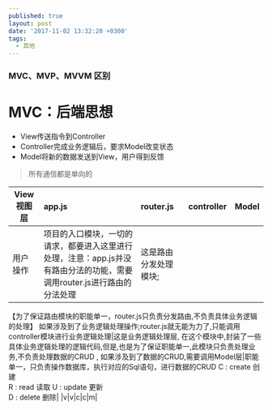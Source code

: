 ```yaml
---
published: true
layout: post
date: '2017-11-02 13:32:20 +0300'
tags:
  - 其他
---
```

### MVC、MVP、MVVM 区别

# MVC：后端思想
- View传送指令到Controller
- Controller完成业务逻辑后，要求Model改变状态
- Model将新的数据发送到View，用户得到反馈

> 所有通信都是单向的

|View视图层|app.js|router.js|controller|Model|
|----------------|:-------------------|:---------------------|:--------------------|:--------------------|
|用户操作|项目的入口模块，一切的请求，都要进入这里进行处理，注意：app.js并没有路由分法的功能，需要调用router.js进行路由的分法处理|这是路由分发处理模块;
【为了保证路由模块的职能单一，router.js只负责分发路由,不负责具体业务逻辑的处理】
如果涉及到了业务逻辑处理操作;router.js就无能为力了,只能调用controller模块进行业务逻辑处理|这是业务逻辑处理层,
在这个模块中,封装了一些具体业务逻辑处理的逻辑代码,但是,也是为了保证职能单一,此模块只负责处理业务,不负责处理数据的CRUD ,
如果涉及到了数据的CRUD,需要调用Model层|职能单一，只负责操作数据库，执行对应的Sql语句，进行数据的CRUD
C :  create   创建            
R :  read      读取
U : update   更新           
D : delete    删除| 
|v|v|c|c|m|
